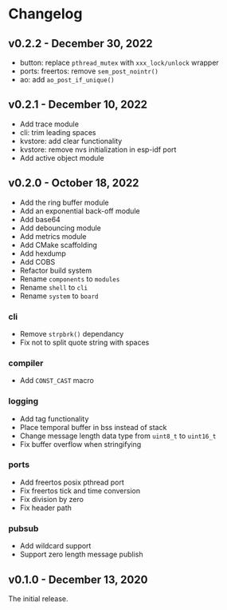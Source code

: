 # Changelog
## v0.2.2 - December 30, 2022
- button: replace `pthread_mutex` with `xxx_lock/unlock` wrapper
- ports: freertos: remove `sem_post_nointr()`
- ao: add `ao_post_if_unique()`

## v0.2.1 - December 10, 2022
- Add trace module
- cli: trim leading spaces
- kvstore: add clear functionality
- kvstore: remove nvs initialization in esp-idf port
- Add active object module

## v0.2.0 - October 18, 2022
- Add the ring buffer module
- Add an exponential back-off module
- Add base64
- Add debouncing module
- Add metrics module
- Add CMake scaffolding
- Add hexdump
- Add COBS
- Refactor build system
- Rename `components` to `modules`
- Rename `shell` to `cli`
- Rename `system` to `board`
### cli
- Remove `strpbrk()` dependancy
- Fix not to split quote string with spaces
### compiler
- Add `CONST_CAST` macro
### logging
- Add tag functionality
- Place temporal buffer in bss instead of stack
- Change message length data type from `uint8_t` to `uint16_t`
- Fix buffer overflow when stringifying
### ports
- Add freertos posix pthread port 
- Fix freertos tick and time conversion
- Fix division by zero
- Fix header path
### pubsub
- Add wildcard support
- Support zero length message publish

## v0.1.0 - December 13, 2020
The initial release.
